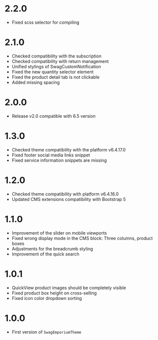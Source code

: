 # 2.2.0
- Fixed scss selector for compiling

# 2.1.0
- Checked compatibility with the subscription
- Checked compatibility with return management
- Unified stylings of SwagCustomNotification
- Fixed the new quantity selector element
- Fixed the product detail tab is not clickable
- Added missing spacing

# 2.0.0
- Release v2.0 compatible with 6.5 version

# 1.3.0
- Checked theme compatibility with the platform v6.4.17.0
- Fixed footer social media links snippet
- Fixed service information snippets are missing
# 1.2.0
- Checked theme compatibility with platform v6.4.16.0
- Updated CMS extensions compatibility with Bootstrap 5

# 1.1.0
- Improvement of the slider on mobile viewports
- Fixed wrong display mode in the CMS block: Three columns, product boxes
- Adjustments for the breadcrumb styling
- Improvement of the quick search

# 1.0.1
- QuickView product images should be completely visible
- Fixed product box height on cross-selling
- Fixed icon color dropdown sorting

# 1.0.0
- First version of `SwagEmporiumTheme`
